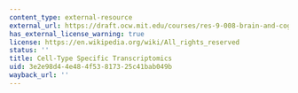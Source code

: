 ```yaml
---
content_type: external-resource
external_url: https://draft.ocw.mit.edu/courses/res-9-008-brain-and-cognitive-sciences-computational-tutorials/pages/cell-type-specific-transcriptomics/
has_external_license_warning: true
license: https://en.wikipedia.org/wiki/All_rights_reserved
status: ''
title: Cell-Type Specific Transcriptomics
uid: 3e2e98d4-4e48-4f53-8173-25c41bab049b
wayback_url: ''
---
```

